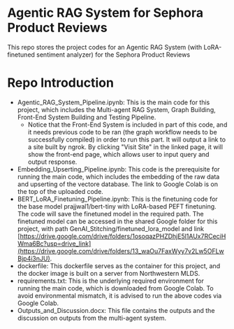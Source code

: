 # Agentic RAG System for Sephora Product Reviews
This repo stores the project codes for an Agentic RAG System (with LoRA-finetuned sentiment analyzer) for the Sephora Product Reviews  

# Repo Introduction  
- Agentic_RAG_System_Pipeline.ipynb: This is the main code for this project, which includes the Multi-agent RAG System, Graph Building, Front-End System Building and Testing Pipeline.  
  - Notice that the Front-End System is included in part of this code, and it needs previous code to be ran (the graph workflow needs to be successfully compiled) in order to run this part. It will output a link to a site built by ngrok. By clicking "Visit Site" in the linked page, it will show the front-end page, which allows user to input query and output response.
- Embedding_Upserting_Pipeline.ipynb: This code is the prerequisite for running the main code, which includes the embedding of the raw data and upserting of the vectore database. The link to Google Colab is on the top of the uploaded code.
- BERT_LoRA_Finetuning_Pipeline.ipynb: This is the finetuning code for the base model prajjwal1/bert-tiny with LoRA-based PEFT finetuning. The code will save the finetuned model in the required path. The finetuned model can be accessed in the shared Google folder for this project, with path GenAI_Stitching/finetuned_lora_model and link [https://drive.google.com/drive/folders/1osoqazPHZDhjE5l1AUx7RCeciHWma6Bc?usp=drive_link](https://drive.google.com/drive/folders/13_waOu7FaxWyy7v2Lw5OFLwBjp4i3nJU).
- dockerfile: This dockerfile serves as the container for this project, and the docker image is built on a server from Northwestern MLDS.
- requirements.txt: This is the underlying required environment for running the main code, which is downloaded from Google Colab. To avoid environmental mismatch, it is advised to run the above codes via Google Colab.
- Outputs_and_Discussion.docx: This file contains the outputs and the discussion on outputs from the multi-agent system.
